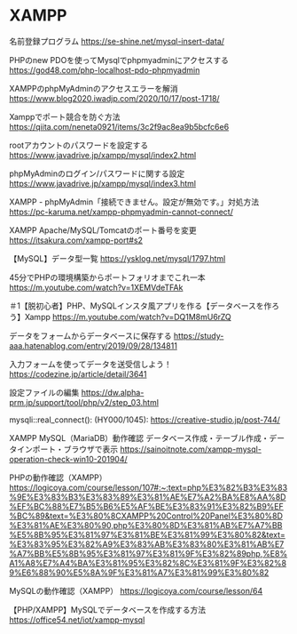 # XAMPP
名前登録プログラム
https://se-shine.net/mysql-insert-data/

PHPのnew PDOを使ってMysqlでphpmyadminにアクセスする
https://god48.com/php-localhost-pdo-phpmyadmin

XAMPPのphpMyAdminのアクセスエラーを解消
https://www.blog2020.iwadjp.com/2020/10/17/post-1718/

Xamppでポート競合を防ぐ方法 
https://qiita.com/neneta0921/items/3c2f9ac8ea9b5bcfc6e6

rootアカウントのパスワードを設定する
https://www.javadrive.jp/xampp/mysql/index2.html

phpMyAdminのログイン/パスワードに関する設定
https://www.javadrive.jp/xampp/mysql/index3.html

XAMPP - phpMyAdmin「接続できません。設定が無効です。」対処方法 
https://pc-karuma.net/xampp-phpmyadmin-cannot-connect/

XAMPP Apache/MySQL/Tomcatのポート番号を変更
https://itsakura.com/xampp-port#s2

【MySQL】データ型一覧
https://ysklog.net/mysql/1797.html

45分でPHPの環境構築からポートフォリオまでこれ一本 https://m.youtube.com/watch?v=1XEMVdeTFAk

＃1【脱初心者】PHP、MySQLインスタ風アプリを作る【データベースを作ろう】Xampp
https://m.youtube.com/watch?v=DQ1M8mU6rZQ

データをフォームからデータベースに保存する
https://study-aaa.hatenablog.com/entry/2019/09/28/134811

入力フォームを使ってデータを送受信しよう！
https://codezine.jp/article/detail/3641

設定ファイルの編集
https://dw.alpha-prm.jp/support/tool/php/v2/step_03.html

mysqli::real_connect(): (HY000/1045):
https://creative-studio.jp/post-744/

XAMPP MySQL（MariaDB）動作確認 データベース作成・テーブル作成・データインポート・ブラウザで表示 
https://sainoitnote.com/xampp-mysql-operation-check-win10-201904/


PHPの動作確認（XAMPP）
https://logicoya.com/course/lesson/107#:~:text=php%E3%82%B3%E3%83%9E%E3%83%B3%E3%83%89%E3%81%AE%E7%A2%BA%E8%AA%8D%EF%BC%88%E7%B5%B6%E5%AF%BE%E3%83%91%E3%82%B9%EF%BC%89&text=%E3%80%8CXAMPP%20Control%20Panel%E3%80%8D%E3%81%AE%E3%80%90,php%E3%80%8D%E3%81%AB%E7%A7%BB%E5%8B%95%E3%81%97%E3%81%BE%E3%81%99%E3%80%82&text=%E3%83%95%E3%82%A9%E3%83%AB%E3%83%80%E3%81%AB%E7%A7%BB%E5%8B%95%E3%81%97%E3%81%9F%E3%82%89php,%E8%A1%A8%E7%A4%BA%E3%81%95%E3%82%8C%E3%81%9F%E3%82%89%E6%88%90%E5%8A%9F%E3%81%A7%E3%81%99%E3%80%82

MySQLの動作確認（XAMPP）
https://logicoya.com/course/lesson/64

【PHP/XAMPP】MySQLでデータベースを作成する方法
https://office54.net/iot/xampp-mysql
